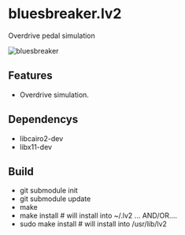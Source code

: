 # bluesbreaker.lv2
Overdrive pedal simulation

![bluesbreaker](https://github.com/brummer10/bluesbreaker/blob/main/bluesbreaker.png?raw=true)


## Features

- Overdrive simulation. 


## Dependencys

- libcairo2-dev
- libx11-dev


## Build

- git submodule init
- git submodule update
- make
- make install # will install into ~/.lv2 ... AND/OR....
- sudo make install # will install into /usr/lib/lv2
